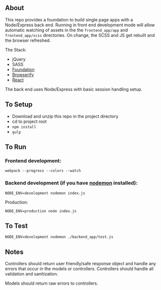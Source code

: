 ## About
This repo provides a foundation to build single page apps with a Node/Express back end. Running in front end development mode will allow automatic watching of assets in the the `frontend_app/app` and `frontend_app/scss` directories. On change, the SCSS and JS get rebuilt and the browser refreshed.

The Stack:
* jQuery
* SASS
* [Foundation](http://foundation.zurb.com/)
* [Browserify](http://browserify.org/)
* [React](https://facebook.github.io/react/)

The back end uses Node/Express with basic session handling setup.

## To Setup

* Download and unzip this repo in the project directory
* cd to project root
* `npm install`
* `gulp`

## To Run

### Frontend development:
```
webpack --progress --colors --watch
```

### Backend development (if you have [nodemon](https://github.com/remy/nodemon) installed):
```
NODE_ENV=development nodemon index.js
```

Production:
```
NODE_ENV=production node index.js
```

## To Test

`NODE_ENV=development nodemon ./backend_app/test.js`

## Notes



Controllers should return user friendly/safe response object and handle any errors that occur in the models or controllers. Controllers should handle all validation and sanitization.

Models should return raw errors to controllers.